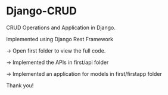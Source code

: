 # Django-CRUD
CRUD Operations and Application in Django. 

Implemented using Django Rest Framework

-> Open first folder to view the full code.

-> Implemented the APIs in first/api folder

-> Implemented an application for models in first/firstapp folder

Thank you!

